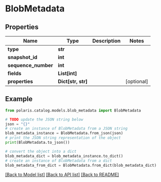 <!--

 Licensed to the Apache Software Foundation (ASF) under one
 or more contributor license agreements.  See the NOTICE file
 distributed with this work for additional information
 regarding copyright ownership.  The ASF licenses this file
 to you under the Apache License, Version 2.0 (the
 "License"); you may not use this file except in compliance
 with the License.  You may obtain a copy of the License at

   http://www.apache.org/licenses/LICENSE-2.0

 Unless required by applicable law or agreed to in writing,
 software distributed under the License is distributed on an
 "AS IS" BASIS, WITHOUT WARRANTIES OR CONDITIONS OF ANY
 KIND, either express or implied.  See the License for the
 specific language governing permissions and limitations
 under the License.

-->
# BlobMetadata


## Properties

Name | Type | Description | Notes
------------ | ------------- | ------------- | -------------
**type** | **str** |  | 
**snapshot_id** | **int** |  | 
**sequence_number** | **int** |  | 
**fields** | **List[int]** |  | 
**properties** | **Dict[str, str]** |  | [optional] 

## Example

```python
from polaris.catalog.models.blob_metadata import BlobMetadata

# TODO update the JSON string below
json = "{}"
# create an instance of BlobMetadata from a JSON string
blob_metadata_instance = BlobMetadata.from_json(json)
# print the JSON string representation of the object
print(BlobMetadata.to_json())

# convert the object into a dict
blob_metadata_dict = blob_metadata_instance.to_dict()
# create an instance of BlobMetadata from a dict
blob_metadata_from_dict = BlobMetadata.from_dict(blob_metadata_dict)
```
[[Back to Model list]](../README.md#documentation-for-models) [[Back to API list]](../README.md#documentation-for-api-endpoints) [[Back to README]](../README.md)


